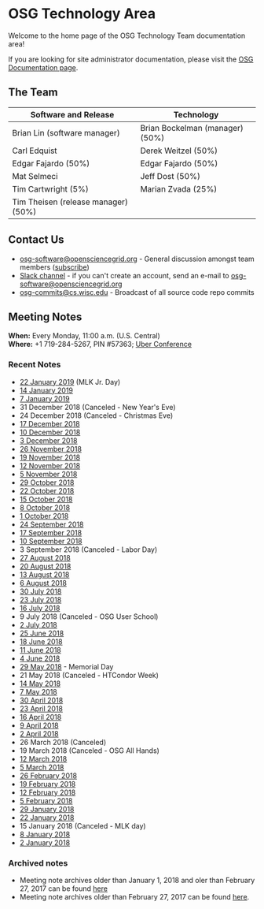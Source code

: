 OSG Technology Area
===================

Welcome to the home page of the OSG Technology Team documentation area!

If you are looking for site administrator documentation, please visit the [OSG Documentation page](https://www.opensciencegrid.org/docs/).

The Team
--------

| Software and Release | Technology |
| ----------------- | -- |
| Brian Lin (software manager) | Brian Bockelman (manager) (50%) |
| Carl Edquist | Derek Weitzel (50%) |
| Edgar Fajardo (50%)| Edgar Fajardo (50%) |
| Mat Selmeci | Jeff Dost (50%) |
| Tim Cartwright (5%) | Marian Zvada (25%) |
| Tim Theisen (release manager) (50%) | |

Contact Us
----------

-  [osg-software@opensciencegrid.org](mailto:osg-software@opensciencegrid.org) - General discussion amongst team members
   ([subscribe](https://listserv.fnal.gov/scripts/wa.exe?A0=osg-software))
-  [Slack channel](https://opensciencegrid.slack.com/messages/osg-software) - if you can't create an account, send an e-mail to [osg-software@opensciencegrid.org](mailto:osg-software@opensciencegrid.org)
-  [osg-commits@cs.wisc.edu](mailto:osg-commits@cs.wisc.edu) - Broadcast of all source code repo commits

Meeting Notes
-------------

**When:** Every Monday, 11:00 a.m. (U.S. Central)    
**Where:** +1 719-284-5267, PIN #57363; [Uber Conference](https://www.uberconference.com/osgblin)

### Recent Notes ###

  * [22 January 2019](/meetings/2019/TechArea20190122) (MLK Jr. Day)
  * [14 January 2019](/meetings/2019/TechArea20190114)
  * [7 January 2019](/meetings/2019/TechArea20190107)
  * 31 December 2018 (Canceled - New Year's Eve)
  * 24 December 2018 (Canceled - Christmas Eve)
  * [17 December 2018](/meetings/2018/TechArea20181217)
  * [10 December 2018](/meetings/2018/TechArea20181210)
  * [3 December 2018](/meetings/2018/TechArea20181203)
  * [26 November 2018](/meetings/2018/TechArea20181126)
  * [19 November 2018](/meetings/2018/TechArea20181119)
  * [12 November 2018](/meetings/2018/TechArea20181112)
  * [5 November 2018](/meetings/2018/TechArea20181105)
  * [29 October 2018](/meetings/2018/TechArea20181029)
  * [22 October 2018](/meetings/2018/TechArea20181022)
  * [15 October 2018](/meetings/2018/TechArea20181015)
  * [8 October 2018](/meetings/2018/TechArea20181008)
  * [1 October 2018](/meetings/2018/TechArea20181001)
  * [24 September 2018](/meetings/2018/TechArea20180924)
  * [17 September 2018](/meetings/2018/TechArea20180917)
  * [10 September 2018](/meetings/2018/TechArea20180910)
  * 3 September 2018 (Canceled - Labor Day)
  * [27 August 2018](meetings/2018/TechArea20180827)
  * [20 August 2018](meetings/2018/TechArea20180820)
  * [13 August 2018](meetings/2018/TechArea20180813)
  * [6 August 2018](meetings/2018/TechArea20180806)
  * [30 July 2018](meetings/2018/TechArea20180730)
  * [23 July 2018](meetings/2018/TechArea20180723)
  * [16 July 2018](meetings/2018/TechArea20180716)
  * 9 July 2018 (Canceled - OSG User School)
  * [2 July 2018](meetings/2018/TechArea20180702)
  * [25 June 2018](meetings/2018/TechArea20180625)
  * [18 June 2018](meetings/2018/TechArea20180618)
  * [11 June 2018](meetings/2018/TechArea20180611)
  * [4 June 2018](meetings/2018/TechArea20180604)
  * [29 May 2018](meetings/2018/TechArea20180529) - Memorial Day
  * 21 May 2018 (Canceled - HTCondor Week)
  * [14 May 2018](meetings/2018/TechArea20180514)
  * [7 May 2018](meetings/2018/TechArea20180507)
  * [30 April 2018](meetings/2018/TechArea20180430)
  * [23 April 2018](meetings/2018/TechArea20180423)
  * [16 April 2018](meetings/2018/TechArea20180416)
  * [9 April 2018](meetings/2018/TechArea20180409)
  * [2 April 2018](meetings/2018/TechArea20180402)
  * 26 March 2018 (Canceled)
  * 19 March 2018 (Canceled - OSG All Hands)
  * [12 March 2018](meetings/2018/TechArea20180312)
  * [5 March 2018](meetings/2018/TechArea20180305)
  * [26 February 2018](meetings/2018/TechArea20180226)
  * [19 February 2018](meetings/2018/TechArea20180219)
  * [12 February 2018](meetings/2018/TechArea20180212)
  * [5 February 2018](meetings/2018/TechArea20180205)
  * [29 January 2018](meetings/2018/TechArea20180129)
  * [22 January 2018](meetings/2018/TechArea20180122)
  * 15 January 2018 (Canceled - MLK day)
  * [8 January 2018](meetings/2018/TechArea20180108)
  * [2 January 2018](meetings/2018/TechArea20180102)

### Archived notes ###

- Meeting note archives older than January 1, 2018 and oler than February 27, 2017 can be found
  [here](https://github.com/opensciencegrid/technology/tree/master/docs/meetings/2017)
- Meeting note archives older than February 27, 2017 can be found
  [here](https://github.com/opensciencegrid/technology/tree/master/docs/meetings).
